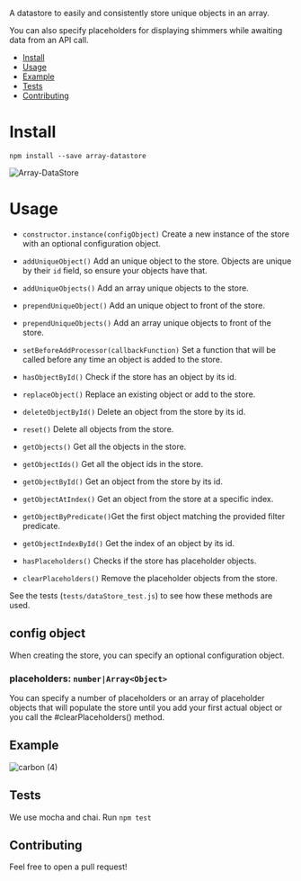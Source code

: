 A datastore to easily and consistently store unique objects in an array.

You can also specify placeholders for displaying shimmers while awaiting data from an API call.

- [Install](#install)
- [Usage](#usage)
- [Example](#example)
- [Tests](#tests)
- [Contributing](#contributing)

# Install

`npm install --save array-datastore`

![Array-DataStore](https://user-images.githubusercontent.com/5778798/69487585-79dd4a80-0e11-11ea-820d-6f8aff89e0e9.png)

# Usage

- `constructor.instance(configObject)` Create a new instance of the store with an optional configuration object.
- `addUniqueObject()` Add an unique object to the store. Objects are unique by their `id` field, so ensure your objects have that.
- `addUniqueObjects()` Add an array unique objects to the store.
- `prependUniqueObject()` Add an unique object to front of the store.
- `prependUniqueObjects()` Add an array unique objects to front of the store.
- `setBeforeAddProcessor(callbackFunction)` Set a function that will be called before any time an object is added to the store.

- `hasObjectById()` Check if the store has an object by its id.
- `replaceObject()` Replace an existing object or add to the store.
- `deleteObjectById()` Delete an object from the store by its id.
- `reset()` Delete all objects from the store.

- `getObjects()` Get all the objects in the store.
- `getObjectIds()` Get all the object ids in the store.
- `getObjectById()` Get an object from the store by its id.
- `getObjectAtIndex()` Get an object from the store at a specific index.
- `getObjectByPredicate()`Get the first object matching the provided filter predicate.
- `getObjectIndexById()` Get the index of an object by its id.

- `hasPlaceholders()` Checks if the store has placeholder objects.
- `clearPlaceholders()` Remove the placeholder objects from the store.

See the tests (`tests/dataStore_test.js`) to see how these methods are used.

## config object

When creating the store, you can specify an optional configuration object.

### placeholders: `number|Array<Object>`

You can specify a number of placeholders or an array of placeholder objects that will populate the store until you add your first actual object or you call the #clearPlaceholders() method.

## Example

![carbon (4)](https://user-images.githubusercontent.com/5778798/68904124-fd9c8600-06f1-11ea-9d33-33a9f8613121.png)

## Tests

We use mocha and chai. Run `npm test`

## Contributing

Feel free to open a pull request!
